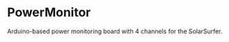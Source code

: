 PowerMonitor
============

Arduino-based power monitoring board with 4 channels for the SolarSurfer.
